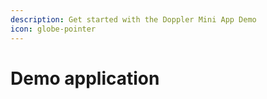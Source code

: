 ```yaml
---
description: Get started with the Doppler Mini App Demo
icon: globe-pointer
---
```


# Demo application

